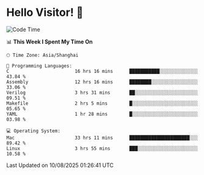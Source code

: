 # Hello Visitor! 👋

<!--START_SECTION:waka-->
![Code Time](http://img.shields.io/badge/Code%20Time-378%20hrs%2017%20mins-blue)

📊 **This Week I Spent My Time On** 

```text
🕑︎ Time Zone: Asia/Shanghai

💬 Programming Languages: 
C                        16 hrs 16 mins      ███████████░░░░░░░░░░░░░░   43.84 % 
Assembly                 12 hrs 16 mins      ████████░░░░░░░░░░░░░░░░░   33.06 % 
Verilog                  3 hrs 31 mins       ██░░░░░░░░░░░░░░░░░░░░░░░   09.51 % 
Makefile                 2 hrs 5 mins        █░░░░░░░░░░░░░░░░░░░░░░░░   05.65 % 
YAML                     1 hr 28 mins        █░░░░░░░░░░░░░░░░░░░░░░░░   03.98 % 

💻 Operating System: 
Mac                      33 hrs 11 mins      ██████████████████████░░░   89.42 % 
Linux                    3 hrs 55 mins       ███░░░░░░░░░░░░░░░░░░░░░░   10.58 % 
```


 Last Updated on 10/08/2025 01:26:41 UTC
<!--END_SECTION:waka-->
